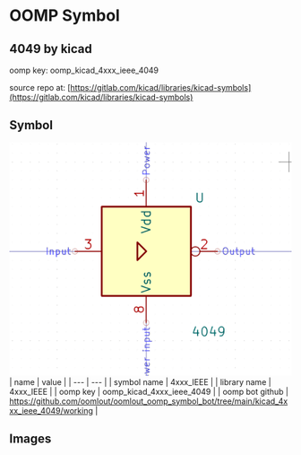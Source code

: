 # OOMP Symbol  
## 4049  by kicad  
  
oomp key: oomp_kicad_4xxx_ieee_4049  
  
source repo at: [https://gitlab.com/kicad/libraries/kicad-symbols](https://gitlab.com/kicad/libraries/kicad-symbols)  
## Symbol  
  
[![working.png](working_600.png)](working.png)  
| name | value | 
| --- | --- | 
| symbol name | 4xxx_IEEE | 
| library name | 4xxx_IEEE | 
| oomp key | oomp_kicad_4xxx_ieee_4049 | 
| oomp bot github | https://github.com/oomlout/oomlout_oomp_symbol_bot/tree/main/kicad_4xxx_ieee_4049/working | 
## Images  
